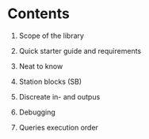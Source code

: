 # Contents

1. Scope of the library
2. Quick starter guide and requirements
3. Neat to know
4. Station blocks (SB)
5. Discreate in- and outpus
6. Debugging


11. Queries execution order
